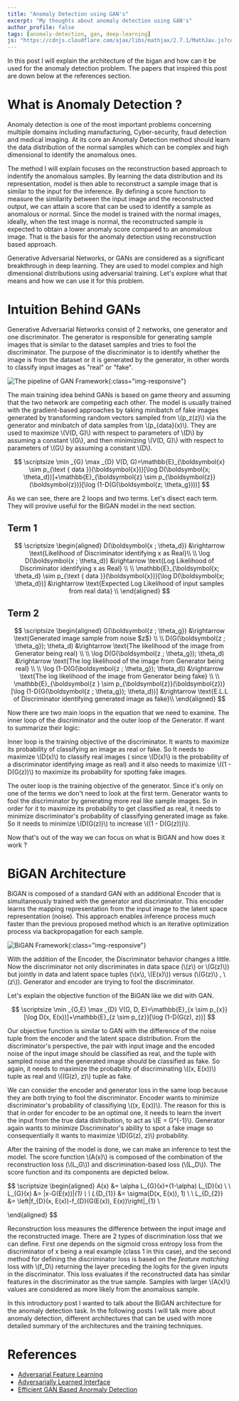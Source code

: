 ```yaml
---
title: "Anomaly Detection using GAN's"
excerpt: "My thoughts about anomaly detection using GAN's"
author_profile: false
tags: [anomaly-detection, gan, deep-learning]
js: "https://cdnjs.cloudflare.com/ajax/libs/mathjax/2.7.1/MathJax.js?config=TeX-MML-AM_CHTML"
---
```


In this post I will explain the architecture of the bigan and how can it be used for the anomaly detection problem. The 
papers that inspired this post are down below at the references section.

# What is Anomaly Detection ?

Anomaly detection is one of the most important problems concerning multiple domains including manufacturing, 
Cyber-security, fraud detection and medical imaging. At its core an Anomaly Detection method should learn the data 
distribution of the normal samples which can be complex and high dimensional to identify the anomalous ones. 

The method I will explain focuses on the reconstruction based approach to indentify the anomalous samples. By learning the 
data distribution and its representation, model is then able to reconstruct a sample image that is similar to the input for 
the inference. By defining a score function to measure the similarity between the input image and the reconstructed output, 
we can attain a score that can be used to identify a sample as anomalous or normal. Since the model is trained with the normal 
images, ideally, when the test image is normal, the reconstructed sample is expected to obtain a lower anomaly score compared to 
an anomalous image. That is the basis for the anomaly detection using reconstruction based approach.

Generative Adversarial Networks, or GANs are considered as a significant breakthrough in deep 
learning. They are used to model complex and high dimensional distributions using adversarial training. Let's explore 
what that means and how we can use it 
for this problem.

# Intuition Behind GANs 

 Generative Adversarial Networks consist of 2 networks, one generator and one discriminator. The generator is responsible 
 for generating sample images that is similar to the dataset samples and tries to fool the discriminator. The purpose of 
 the discriminator is to identify whether the image is from the dataset or it is generated by the generator, in other words to 
 classify input images as "real" or "fake".


![The pipeline of GAN Framework](../../assets/images/posts/gan.jpg){:class="img-responsive"}


The main training idea behind GANs is based on game theory and assuming that the two network are competing each other. 
The model is usually trained with the gradient-based approaches by taking minibatch of fake images generated by transforming 
random vectors sampled from \\(p_z(z)\\) via the generator and minibatch of data samples from \\(p_{data}(x)\\). They are 
used to maximize \\(V(D, G)\\) with respect to parameters of \\(D\\) by assuming a
constant \\(G\\), and then minimizing \\(V(D, G)\\) with respect to parameters of \\(G\\) by assuming a constant \\(D\\).

$$
\scriptsize
\min _{G} \max _{D} V(D, G)=\mathbb{E}_{\boldsymbol{x} \sim p_{\text { data }}(\boldsymbol{x})}[\log D(\boldsymbol{x; \theta_d})]+\mathbb{E}_{\boldsymbol{z} \sim p_{\boldsymbol{z}}(\boldsymbol{z})}[\log (1-D(G(\boldsymbol{z; \theta_g})))]
$$

 As we can see, there are 2 loops and two terms. Let's disect each term. They will provive useful for the BiGAN model in the 
 next section.

## Term 1

$$
\scriptsize
\begin{aligned}
    D(\boldsymbol{x ; \theta_d}) &\rightarrow \text{Likelihood of Discriminator identifying x as Real}\\
    \\
    \log D(\boldsymbol{x ; \theta_d}) &\rightarrow \text{Log Likelihood of Discriminator identifying x as Real} \\
    \\
    \mathbb{E}_{\boldsymbol{x; \theta_d} \sim p_{\text { data }}(\boldsymbol{x})}[\log D(\boldsymbol{x; \theta_d})] &\rightarrow \text{Expected Log Likelihood of input samples from real data} \\
\end{aligned}
$$

## Term 2

$$
\scriptsize
\begin{aligned}
    G(\boldsymbol{z ; \theta_g}) &\rightarrow \text{Generated image sample from noise $z$} \\
    \\
    D(G(\boldsymbol{z ; \theta_g}); \theta_d) &\rightarrow \text{The likelihood of the image from Generator being real} \\
    \\
    \log D(G(\boldsymbol{z ; \theta_g}); \theta_d) &\rightarrow \text{The log likelihood of the image from Generator being real} \\
    \\
    \log (1-D(G(\boldsymbol{z ; \theta_g}); \theta_d)) &\rightarrow \text{The log likelihood of the image from Generator being fake} \\
    \\ 
    \mathbb{E}_{\boldsymbol{z } \sim p_{\boldsymbol{z}}(\boldsymbol{z})}[\log (1-D(G(\boldsymbol{z ; \theta_g}); \theta_d))] &\rightarrow \text{E.L.L of Discriminator identifying generated image as fake}\\
\end{aligned}
$$

Now there are two main loops in the equation that we need to examine. The inner loop of the discriminator and the 
outer loop of the Generator. 
If want to summarize their logic: 

Inner loop is the training objective of the discriminator. It wants to maximize its probability of 
classifying an image as real or fake. So It needs to maximize \\(D(x)\\) to classify real images ( since \\(D(x)\\) is the 
probability of a discriminator identifying image as real) and it also needs to maximize \\((1 - D(G(z))\\) to maximize its 
probability for spotting fake images. 

The outer loop is the training objective of the generator. Since it's only on one of the terms we don't 
need to look at the first term. Generator wants to fool the discriminator by generating more real like sample images. So 
in order for it to maximize its probability to get classified as real, it needs to minimize discriminator's probability 
of classifying generated image as fake. So it needs to minimize \\(D(G(z))\\) to increase \\((1 - D(G(z)))\\).

Now that's out of the way we can focus on what is BiGAN and how does it work ?

# BiGAN Architecture 

BiGAN is composed of a standard GAN with an additional Encoder that is simultaneously trained with the generator and discriminator.
This encoder learns the mapping representation from the input image to the latent space representation (noise). This approach enables
inference process much faster than the previous proposed method which is an iterative optimization process via backpropagation for 
each sample. 

![BiGAN Framework](../../assets/images/posts/bigan.jpg){:class="img-responsive"}

With the addition of the Encoder, the Discriminator behavior changes a little. Now the discriminator not only discriminates in data
space (\\(z\\) or \\(G(z)\\)) but jointly in data and latent space tuples (\\(x\\), \\(E(x)\\)) versus (\\(G(z)\\) , \\(z\\)). Generator and encoder are trying 
to fool the discriminator. 


Let's explain the objective function of the BiGAN like we did with GAN.

$$
\scriptsize
\min _{G,E} \max _{D} V(G, D, E)=\mathbb{E}_{x \sim p_{x}}[\log D(x, E(x))]+\mathbb{E}_{z \sim p_{z}}[\log (1-D(G(z), z))]
$$

Our objective function is similar to GAN with the difference of the noise tuple from the encoder and the latent space
distribution. From the discriminator's perspective, the pair with input image and the encoded noise of the input image 
should be classified as real, and the tuple with sampled noise and the generated image should be classified as fake. 
So again, it needs to maximize the probability of discriminating \\((x, E(x))\\) 
tuple as real and \\((G(z), z)\\) tuple as fake.

We can consider the encoder and generator loss in the same loop because they are both trying to fool the discriminator. 
Encoder wants to minimize discriminator's probability of classifiying \\((x, E(x))\\). The reason for this is that in order 
for encoder to be an optimal one, it needs to learn the invert the input from the true data distribution, to act as 
\\(E = G^{-1}\\). Generator again wants to minimize Discriminator's ability to spot a fake image so consequentially it wants to 
maximize \\(D(G(z), z)\\) probability.


After the training of the model is done, we can make an inference to test the model. The score function \\(A(x)\\) is composed of the 
combination of the reconstruction loss (\\(L_G\\)) and discrimination-based loss (\\(L_D\\)). The score function and its components are depicted
below.

$$
\scriptsize
\begin{aligned}
A(x) &= \alpha L_{G}(x)+(1-\alpha) L_{D}(x) \\
\\
L_{G}(x) &= \|x-G(E(x))\|_{1} \\
\\
L_{D_{1}} &= \sigma(D(x, E(x)), 1) \\
\\
L_{D_{2}} &= \left\|f_{D}(x, E(x))-f_{D}(G(E(x)), E(x))\right\|_{1} \\

\end{aligned}
$$

Reconstruction loss measures the difference between the input image and the reconstructed image. 
There are 2 types of discrimination loss that we can define. First one depends on the 
sigmoid cross entropy loss from the discriminator of x 
being a real example (class 1 in this case), and the second method for defining the discriminator loss is based on 
the <em>feature matching</em> loss with \\(f_D\\) returning the layer preceding the logits for the given inputs in the discriminator. 
This loss evaluates if the reconstructed data has similar features in the discriminator as the true sample. 
Samples with larger \\(A(x)\\) values are considered as more likely from the 
anomalous sample. 

In this introductory post I wanted to talk about the BiGAN architecture for the anomaly detection task. 
In the following posts I will talk more about anomaly detection, different architectures that can be used with more 
detailed summary of the architectures and the training techniques.

# References

* [Adversarial Feature Learning](https://arxiv.org/abs/1605.09782)
* [Adversarially Learned Interface](https://arxiv.org/abs/1606.00704)
* [Efficient GAN Based Anormaly Detection](https://arxiv.org/abs/1802.06222)
